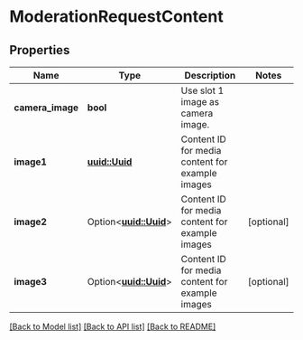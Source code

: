 # ModerationRequestContent

## Properties

Name | Type | Description | Notes
------------ | ------------- | ------------- | -------------
**camera_image** | **bool** | Use slot 1 image as camera image. | 
**image1** | [**uuid::Uuid**](uuid::Uuid.md) | Content ID for media content for example images | 
**image2** | Option<[**uuid::Uuid**](uuid::Uuid.md)> | Content ID for media content for example images | [optional]
**image3** | Option<[**uuid::Uuid**](uuid::Uuid.md)> | Content ID for media content for example images | [optional]

[[Back to Model list]](../README.md#documentation-for-models) [[Back to API list]](../README.md#documentation-for-api-endpoints) [[Back to README]](../README.md)


